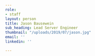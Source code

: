 ```yaml
---
role:
- staff
layout: person
title: Jason Bausewein
sub_heading: Lead Server Engineer
thumbnail: "/uploads/2019/07/jason.jpg"
email: ''
linkedin: ''

---
```

